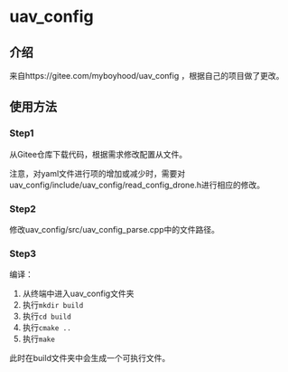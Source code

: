# uav_config

## 介绍
来自https://gitee.com/myboyhood/uav_config ，根据自己的项目做了更改。

## 使用方法

### Step1

从Gitee仓库下载代码，根据需求修改配置从文件。

注意，对yaml文件进行项的增加或减少时，需要对uav_config/include/uav_config/read_config_drone.h进行相应的修改。

### Step2

修改uav_config/src/uav_config_parse.cpp中的文件路径。

### Step3

编译：
1. 从终端中进入uav_config文件夹
2. 执行`mkdir build`
3. 执行`cd build`
4. 执行`cmake ..`
5. 执行`make`

此时在build文件夹中会生成一个可执行文件。
